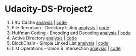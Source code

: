 # Udacity-DS-Project2

1. LRU Cache [analysis](P01-LRU_Cache.md) | [code](P01-LRU_Cache.py)
2. File Recursion - Directory listing [analysis](P02-FileRecursion.md) | [code](P02-FileRecursion.md)
3. Huffman Coding - Encoding and Decoding [analysis](P03-Huffman_Coding.md) | [code](P03-Huffman_Coding.py)
4. Active Directory [analysis](P04-Active_DIrectory.md) | [code](P04-Active_Directory.py)
5. BlockChain - Simple Linked List [analysis](P05-BlockChain.md) | [code](P05-BlockChain.py)
6. List Operations - Union & Intersection [analysis](P05-BlockChain.md) | [code](P06-ListOperations.py)